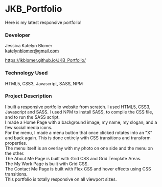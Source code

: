 # JKB_Portfolio
Here is my latest responsive portfolio!


### Developer
 Jessica Katelyn Blomer
 <br>katelynblomer@gmail.com


https://jkblomer.github.io/JKB_Portfolio/


### Technology Used
HTML5, CSS3, Javascript, SASS, NPM

### Project Description
 I built a responsive portfolio website from scratch.  I used HTML5, CSS3, Javascript and SASS.  I used NPM to install SASS, to compile the CSS file, and to run the SASS script. 
<br> I made a Home Page with a background image, my name, my slogan, and a few social media icons.  <br>For the menu, I made a menu button that once clicked rotates into an "X" and back again.  This is done entirely with CSS transitions and transform properties.  
The menu itself is an overlay with my photo on one side and the menu on the other. <br> The About Me Page is built with Grid CSS and Grid Template Areas. <br>The My Work Page is built with Grid CSS. <br>The Contact Me Page is built with Flex CSS and hover effects using CSS transitions. <br>This portfolio is totally responsive on all viewport sizes. 